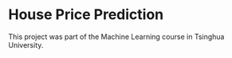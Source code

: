 # House Price Prediction

This project was part of the Machine Learning course in Tsinghua University.
